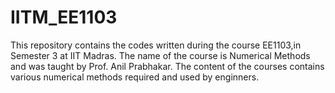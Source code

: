 # IITM_EE1103
This repository contains the codes written during the course EE1103,in Semester 3 at IIT Madras. 
The name of the course is Numerical Methods and was taught by Prof. Anil Prabhakar.
The content of the courses contains various numerical methods required and used by enginners.
